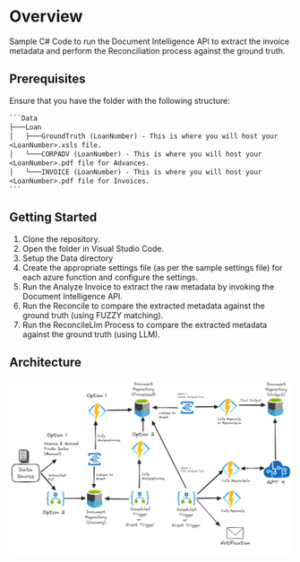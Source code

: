 
# Overview

Sample C# Code to run the Document Intelligence API to extract the invoice metadata and perform the Reconciliation process against the ground truth.

## Prerequisites

Ensure that you have the folder with the following structure:
    
    ```Data
    ├───Loan
    │   ├───GroundTruth (LoanNumber) - This is where you will host your <LoanNumber>.xsls file.
    │   └───CORPADV (LoanNumber) - This is where you will host your <LoanNumber>.pdf file for Advances.
    │   └───INVOICE (LoanNumber) - This is where you will host your <LoanNumber>.pdf file for Invoices.
    ```

## Getting Started

1. Clone the repository.
2. Open the folder in Visual Studio Code.
3. Setup the Data directory
4. Create the appropriate settings file (as per the sample settings file) for each azure function and configure the settings.
5. Run the Analyze Invoice to extract the raw metadata by invoking the Document Intelligence API.
6. Run the Reconcile to compare the extracted metadata against the ground truth (using FUZZY matching).
7. Run the ReconcileLlm Process to compare the extracted metadata against the ground truth (using LLM).

## Architecture

![Invoice Llm](/assets/InvoiceLlm.png)